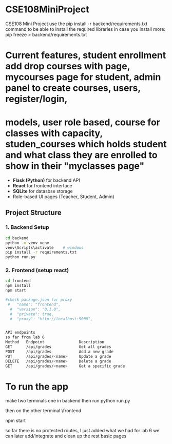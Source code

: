 # CSE108MiniProject
CSE108 Mini Project 
use the pip install -r backend/requirements.txt command to be able to install the required libraries
in case you install more:
pip freeze > backend/requirements.txt

# Current features, student enrollment add drop courses with page, mycourses page for student,  admin panel to create courses, users, register/login,
# models, user role based, course for classes with capacity,  studen_courses which holds student and what class they are enrolled to show in their "myclasses page"


-  **Flask (Python)** for backend API
-  **React** for frontend interface
-  **SQLite** for datasbse storage
-   Role-based UI pages (Teacher, Student, Admin)

## Project Structure


### 1. Backend Setup

```bash
cd backend
python -m venv venv
venv\Scripts\activate    # windows
pip install -r requirements.txt
python run.py

```
### 2. Frontend (setup react)

```bash 
cd frontend
npm install
npm start

#check package.json for proxy
 #   "name": "frontend",
  #  "version": "0.1.0",
  #  "private": true,
  #  "proxy": "http://localhost:5000",


API endpoints
so far from lab 6
Method	 Endpoint	            Description
GET	     /api/grades	        Get all grades
POST	 /api/grades	        Add a new grade
PUT    	 /api/grades/<name>	    Update a grade
DELETE	 /api/grades/<name>	    Delete a grade
GET	     /api/grades/<name>	    Get a specific grade
```
# To run the app
make two terminals
one in backend 
then run
python run.py

then on the other terminal
\frontend

npm start

so far there is no protected routes, I just added what we had for lab 6 we can later add/integrate and clean up the rest
basic pages
